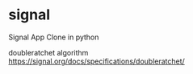 # signal
Signal App Clone in python

doubleratchet algorithm
https://signal.org/docs/specifications/doubleratchet/
